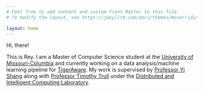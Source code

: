 ```yaml
---
# Feel free to add content and custom Front Matter to this file.
# To modify the layout, see https://jekyllrb.com/docs/themes/#overriding-theme-defaults

layout: home
---
```

Hi, there!

This is Rey. I am a Master of Computer Science student at the [University of Missouri-Columbia](https://missouri.edu) and currently working on a data analysis/machine learning pipeline for [TigerAware](https://tigeraware.com). My work is supervised by [Professor Yi Shang](https://engineering.missouri.edu/faculty/yi-shang/) along with [Professor Timothy Trull](https://psychology.missouri.edu/people/trull) under the [Distributed and Intelligent Computing Laboratory](http://dslsrv1.rnet.missouri.edu).
